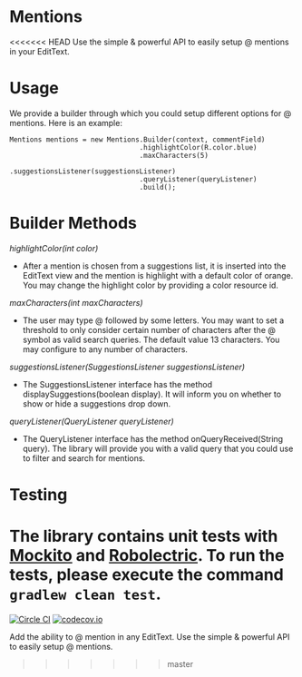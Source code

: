 # Mentions

<<<<<<< HEAD
Use the simple & powerful API to easily setup @ mentions in your EditText.

# Usage

We provide a builder through which you could setup different options for @ mentions.
Here is an example:

```
Mentions mentions = new Mentions.Builder(context, commentField)
                                .highlightColor(R.color.blue)
                                .maxCharacters(5)
                                .suggestionsListener(suggestionsListener)
                                .queryListener(queryListener)
                                .build();
```

# Builder Methods

*highlightColor(int color)*

- After a mention is chosen from a suggestions list, it is inserted into the
  EditText view and the mention is highlight with a default color of orange.
  You may change the highlight color by providing a color resource id.

*maxCharacters(int maxCharacters)*


- The user may type @ followed by some letters. You may want to set a threshold to
only consider certain number of characters after the @ symbol as valid search
queries. The default value 13 characters. You may configure to any number
of characters.

*suggestionsListener(SuggestionsListener suggestionsListener)*


- The SuggestionsListener interface has the method displaySuggestions(boolean display).
It will inform you on whether to show or hide a suggestions drop down.

*queryListener(QueryListener queryListener)*


- The QueryListener interface has the method onQueryReceived(String query). The library
will provide you with a valid query that you could use to filter and search for mentions.


# Testing

The library contains unit tests with [Mockito](http://mockito.org/) and [Robolectric](http://robolectric.org/). To run the tests, please execute the command
```gradlew clean test```.
=======
[![Circle CI](https://circleci.com/gh/percolate/mentions.svg?style=svg&circle-token=82fa2c37e303a6d5c44baa2e64199d6b06141aaf)](https://circleci.com/gh/percolate/mentions)
[![codecov.io](http://codecov.io/github/percolate/mentions/coverage.svg?branch=master&token=U8DlJgcAzs)](http://codecov.io/github/percolate/mentions?branch=master)

Add the ability to @ mention in any EditText.  Use the simple & powerful API to easily setup @ mentions.
>>>>>>> master
